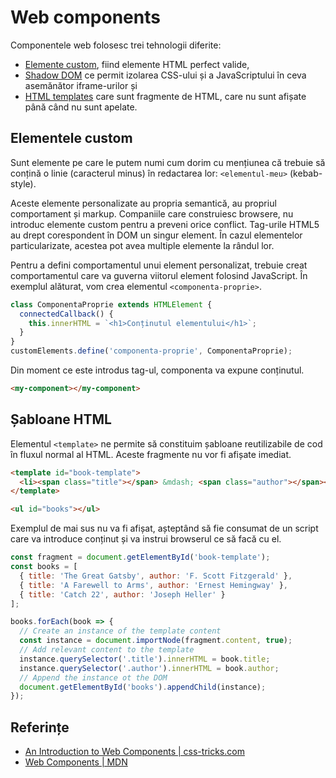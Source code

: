# Web components

Componentele web folosesc trei tehnologii diferite:

- [Elemente custom](https://html.spec.whatwg.org/multipage/custom-elements.html#custom-elements), fiind elemente HTML perfect valide,
- [Shadow DOM](https://dom.spec.whatwg.org/#shadow-trees) ce permit izolarea CSS-ului și a JavaScriptului în ceva asemănător iframe-urilor și
- [HTML templates](https://html.spec.whatwg.org/multipage/scripting.html#the-template-element) care sunt fragmente de HTML, care nu sunt afișate până când nu sunt apelate.

## Elementele custom

Sunt elemente pe care le putem numi cum dorim cu mențiunea că trebuie să conțină o linie (caracterul minus) în redactarea lor: `<elementul-meu>` (kebab-style).

Aceste elemente personalizate au propria semantică, au propriul comportament și markup. Companiile care construiesc browsere, nu introduc elemente custom pentru a preveni orice conflict. Tag-urile HTML5 au drept corespondent în DOM un singur element. În cazul elementelor particularizate, acestea pot avea multiple elemente la rândul lor.

Pentru a defini comportamentul unui element personalizat, trebuie creat comportamentul care va guverna viitorul element folosind JavaScript. În exemplul alăturat, vom crea elementul `<componenta-proprie>`.

```javascript
class ComponentaProprie extends HTMLElement {
  connectedCallback() {
    this.innerHTML = `<h1>Conținutul elementului</h1>`;
  }
}
customElements.define('componenta-proprie', ComponentaProprie);
```

Din moment ce este introdus tag-ul, componenta va expune conținutul.

```html
<my-component></my-component>
```

## Șabloane HTML

Elementul `<template>` ne permite să constituim șabloane reutilizabile de cod în fluxul normal al HTML. Aceste fragmente nu vor fi afișate imediat.

```html
<template id="book-template">
  <li><span class="title"></span> &mdash; <span class="author"></span></li>
</template>

<ul id="books"></ul>
```

Exemplul de mai sus nu va fi afișat, așteptând să fie consumat de un script care va introduce conținut și va instrui browserul ce să facă cu el.

```javascript
const fragment = document.getElementById('book-template');
const books = [
  { title: 'The Great Gatsby', author: 'F. Scott Fitzgerald' },
  { title: 'A Farewell to Arms', author: 'Ernest Hemingway' },
  { title: 'Catch 22', author: 'Joseph Heller' }
];

books.forEach(book => {
  // Create an instance of the template content
  const instance = document.importNode(fragment.content, true);
  // Add relevant content to the template
  instance.querySelector('.title').innerHTML = book.title;
  instance.querySelector('.author').innerHTML = book.author;
  // Append the instance ot the DOM
  document.getElementById('books').appendChild(instance);
});
```

## Referințe

- [An Introduction to Web Components | css-tricks.com](https://css-tricks.com/an-introduction-to-web-components/)
- [Web Components | MDN](https://developer.mozilla.org/en-US/docs/Web/Web_Components)
